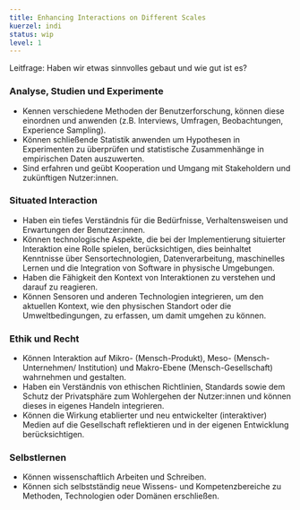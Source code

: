 ```yaml
---
title: Enhancing Interactions on Different Scales
kuerzel: indi
status: wip
level: 1
---
```


Leitfrage: Haben wir etwas sinnvolles gebaut und wie gut ist es?


### Analyse, Studien und Experimente
- Kennen verschiedene Methoden der Benutzerforschung, können diese einordnen und anwenden (z.B. Interviews, Umfragen, Beobachtungen, Experience Sampling).
- Können schließende Statistik anwenden um Hypothesen in Experimenten zu überprüfen und statistische Zusammenhänge in empirischen Daten auszuwerten.
- Sind erfahren und geübt Kooperation und Umgang mit Stakeholdern und zukünftigen Nutzer:innen.

### Situated Interaction
- Haben ein tiefes Verständnis für die Bedürfnisse, Verhaltensweisen und Erwartungen der Benutzer:innen.
- Können technologische Aspekte, die bei der Implementierung situierter Interaktion eine Rolle spielen, berücksichtigen, dies beinhaltet Kenntnisse über Sensortechnologien, Datenverarbeitung, maschinelles Lernen und die Integration von Software in physische Umgebungen.
- Haben die Fähigkeit den Kontext von Interaktionen zu verstehen und darauf zu reagieren. 
- Können Sensoren und anderen Technologien integrieren, um den aktuellen Kontext, wie den physischen Standort oder die Umweltbedingungen, zu erfassen, um damit umgehen zu können.

### Ethik und Recht
- Können Interaktion auf Mikro- (Mensch-Produkt), Meso- (Mensch-Unternehmen/ Institution) und Makro-Ebene (Mensch-Gesellschaft) wahrnehmen und gestalten.
- Haben ein Verständnis von ethischen Richtlinien, Standards sowie dem Schutz der Privatsphäre zum Wohlergehen der Nutzer:innen und können dieses in eigenes Handeln integrieren.
- Können die Wirkung etablierter und neu entwickelter (interaktiver) Medien auf die Gesellschaft reflektieren und in der eigenen Entwicklung berücksichtigen.

### Selbstlernen
- Können wissenschaftlich Arbeiten und Schreiben.
- Können sich selbstständig neue Wissens- und Kompetenzbereiche zu Methoden, Technologien oder Domänen erschließen.


